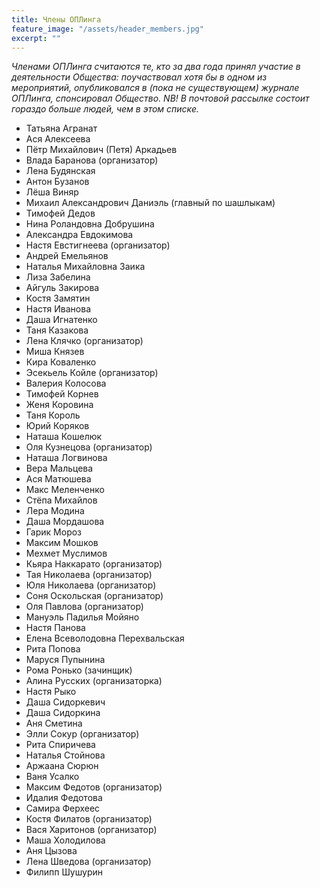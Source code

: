 ```yaml
---
title: Члены ОПЛинга
feature_image: "/assets/header_members.jpg"
excerpt: ""
---
```


*Членами ОПЛинга считаются те, кто за два года принял участие в деятельности Общества: поучаствовал хотя бы в одном из мероприятий, опубликовался в (пока не существующем) журнале ОПЛинга, спонсировал Общество. NB! В почтовой рассылке состоит гораздо больше людей, чем в этом списке.*


- Татьяна Агранат
- Ася Алексеева
- Пётр Михайлович (Петя) Аркадьев
- Влада Баранова (организатор)
- Лена Будянская
- Антон Бузанов
- Лёша Виняр
- Михаил Александрович Даниэль (главный по шашлыкам)
- Тимофей Дедов
- Нина Роландовна Добрушина
- Александра Евдокимова
- Настя Евстигнеева (организатор)
- Андрей Емельянов
- Наталья Михайловна Заика
- Лиза Забелина
- Айгуль Закирова
- Костя Замятин
- Настя Иванова
- Даша Игнатенко
- Таня Казакова
- Лена Клячко (организатор)
- Миша Князев
- Кира Коваленко
- Эсекьель Койле (организатор)
- Валерия Колосова
- Тимофей Корнев
- Женя Коровина
- Таня Король
- Юрий Коряков
- Наташа Кошелюк
- Оля Кузнецова (организатор)
- Наташа Логвинова
- Вера Мальцева
- Ася Матюшева
- Макс Меленченко
- Стёпа Михайлов
- Лера Модина
- Даша Мордашова
- Гарик Мороз
- Максим Мошков
- Мехмет Муслимов
- Кьяра Наккарато (организатор)
- Тая Николаева (организатор)
- Юля Николаева (организатор)
- Соня Оскольская (организатор)
- Оля Павлова (организатор)
- Мануэль Падилья Мойяно
- Настя Панова
- Елена Всеволодовна Перехвальская
- Рита Попова
- Маруся Пупынина
- Рома Ронько (зачинщик)
- Алина Русских (организаторка)
- Настя Рыко
- Даша Сидоркевич
- Даша Сидоркина
- Аня Сметина
- Элли Сокур (организатор)
- Рита Спиричева
- Наталья Стойнова
- Аржаана Сюрюн
- Ваня Усалко
- Максим Федотов (организатор)
- Идалия Федотова
- Самира Ферхеес
- Костя Филатов (организатор)
- Вася Харитонов (организатор)
- Маша Холодилова
- Аня Цызова
- Лена Шведова (организатор)
- Филипп Шушурин
